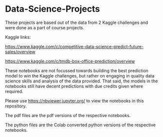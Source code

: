 # Data-Science-Projects

These projects are based out of the data from 2 Kaggle challenges and were done as a part of course projects.

Kaggle links:

https://www.kaggle.com/c/competitive-data-science-predict-future-sales/overview 

https://www.kaggle.com/c/tmdb-box-office-prediction/overview

These notebooks are not focussed towards building the best prediction model to win the Kaggle challenges, but rather on engaging in quality data science skills and analysis of the data provided. That said, the models in the notebooks still have decent predictions with due credits given where required. 

Please use https://nbviewer.jupyter.org/ to view the notebooks in this repository.

The pdf files are the pdf versions of the respective notebooks. 

The python files are the Colab converted python versions of the respective notebooks.


